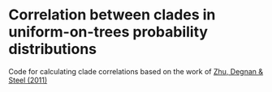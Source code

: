 # Correlation between clades in uniform-on-trees probability distributions
Code for calculating clade correlations based on the work of [Zhu, Degnan &amp; Steel (2011)](https://arxiv.org/pdf/1101.1311)
